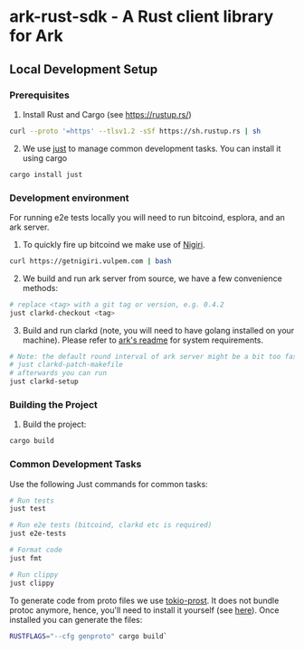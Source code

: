 # ark-rust-sdk - A Rust client library for Ark

## Local Development Setup

### Prerequisites

1. Install Rust and Cargo (see https://rustup.rs/)

```bash
curl --proto '=https' --tlsv1.2 -sSf https://sh.rustup.rs | sh
```

2. We use [just](https://github.com/casey/just) to manage common development tasks. You can install it using cargo

```bash
cargo install just
```

### Development environment

For running e2e tests locally you will need to run bitcoind, esplora, and an ark server.

1. To quickly fire up bitcoind we make use of [Nigiri](https://nigiri.vulpem.com/).

```bash
curl https://getnigiri.vulpem.com | bash
```

2. We build and run ark server from source, we have a few convenience methods:

```bash
# replace <tag> with a git tag or version, e.g. 0.4.2
just clarkd-checkout <tag>
```

3. Build and run clarkd (note, you will need to have golang installed on your machine). Please refer to [ark's readme](https://github.com/ark-network/ark/) for system requirements.

```bash
# Note: the default round interval of ark server might be a bit too fast, we provide a simple patch function to change the round interval to 30 seconds
# just clarkd-patch-makefile     
# afterwards you can run
just clarkd-setup
```

### Building the Project

1. Build the project:

```bash
cargo build
```

### Common Development Tasks

Use the following Just commands for common tasks:

```bash
# Run tests
just test

# Run e2e tests (bitcoind, clarkd etc is required)
just e2e-tests

# Format code
just fmt

# Run clippy
just clippy
```

To generate code from proto files we use [tokio-prost](https://github.com/tokio-rs/prost).
It does not bundle protoc anymore, hence, you'll need to install it yourself (see [here](http://google.github.io/proto-lens/installing-protoc.html)).
Once installed you can generate the files:

```bash
RUSTFLAGS="--cfg genproto" cargo build`
```
